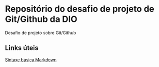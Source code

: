 # Repositório do desafio de projeto de Git/Github da DIO 
Desafio de projeto sobre Git/Github


## Links úteis

[Sintaxe básica Markdown](https://www.markdownguide.org/basic-syntax/)

